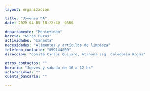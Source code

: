 ```yaml
---
layout: organizacion

title: "Jóvenes FA"
date: 2020-04-05 18:22:40 -0300

departamento: "Montevideo"
barrio: "Aires Puros"
actividades: "Canasta"
necesidades: "Alimentos y artículos de limpieza"
telefono_contacto: "099144809"
direccion: "Comité Carlos Quijano, Atahona esq. Celedonio Rojas"

otros_contactos: ""
horario: "Jueves y sábado de 10 a 12 hs"
aclaraciones: ""
cuenta_bancaria: ""

---
```

